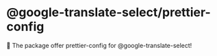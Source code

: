 # @google-translate-select/prettier-config

🚀 The package offer prettier-config for @google-translate-select!